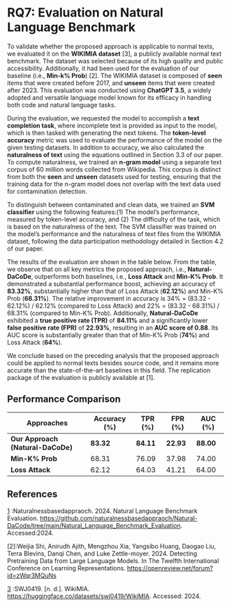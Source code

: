 # RQ7: Evaluation on Natural Language Benchmark

To validate whether the proposed approach is applicable to normal texts, we evaluated it on the **WIKIMIA dataset** [3], a publicly available normal text benchmark. The dataset was selected because of its high quality and public accessibility. Additionally, it had been used for the evaluation of our baseline (i.e., **Min-k% Prob**) [2]. The WIKIMIA dataset is composed of **seen** items that were created before 2017, and **unseen** items that were created after 2023. This evaluation was conducted using **ChatGPT 3.5**, a widely adopted and versatile language model known for its efficacy in handling both code and natural language tasks.

During the evaluation, we requested the model to accomplish a **text completion task**, where incomplete text is provided as input to the model, which is then tasked with generating the next tokens. The **token-level accuracy** metric was used to evaluate the performance of the model on the given testing datasets. In addition to accuracy, we also calculated the **naturalness of text** using the equations outlined in Section 3.3 of our paper. To compute naturalness, we trained an **n-gram model** using a separate text corpus of 60 million words collected from Wikipedia. This corpus is distinct from both the **seen** and **unseen** datasets used for testing, ensuring that the training data for the n-gram model does not overlap with the text data used for contamination detection.

  To distinguish between contaminated and clean data, we trained an **SVM classifier** using the following features:(1) The model’s performance, measured by token-level accuracy, and (2) The difficulty of the task, which is based on the naturalness of the text. The SVM classifier was trained on the model’s performance and the naturalness of text files from the WIKIMIA dataset, following the data participation methodology detailed in Section 4.2 of our paper.

  The results of the evaluation are shown in the table below. From the table, we observe that on all key metrics the proposed approach, i.e., **Natural-DaCoDe**, outperforms both baselines, i.e., **Loss Attack** and **Min-K% Prob**. It demonstrated a substantial performance boost, achieving an accuracy of **83.32%**, substantially higher than that of Loss Attack (**62.12%**) and Min-K% Prob (**68.31%**). The relative improvement in accuracy is 34% = (83.32 - 62.12%) / 62.12% (compared to Loss Attack) and 22% = (83.32 - 68.31%) / 68.31% (compared to Min-K% Prob). Additionally, **Natural-DaCoDe** exhibited a **true positive rate (TPR)** of **84.11%** and a significantly lower **false positive rate (FPR)** of **22.93%**, resulting in an **AUC score of 0.88**. Its AUC score is substantially greater than that of Min-K% Prob (**74%**) and Loss Attack (**64%**).

We conclude based on the preceding analysis that the proposed approach could be applied to normal texts besides source code, and it remains more accurate than the state-of-the-art baselines in this field. The replication package of the evaluation is publicly available at [1].

## Performance Comparison

| Approaches     | Accuracy (%) | TPR (%) | FPR (%) | AUC (%) |
|----------------|--------------|---------|---------|---------|
| **Our Approach (Natural-DaCoDe)** | **83.32** | **84.11** | **22.93** | **88.00** |
| **Min-K% Prob** | 68.31        | 76.09   | 37.98   | 74.00   |
| **Loss Attack** | 62.12        | 64.03   | 41.21   | 64.00   |

## References
[1](https://github.com/naturalnessbasedappraoch/Natural-DaCode/tree/main/Natural_Language_Benchmark_Evaluation) :Naturalnessbasedappraoch. 2024. Natural Language Benchmark Evaluation. https://github.com/naturalnessbasedappraoch/Natural-DaCode/tree/main/Natural_Language_Benchmark_Evaluation. Accessed:2024.

[2]:Weijia Shi, Anirudh Ajith, Mengzhou Xia, Yangsibo Huang, Daogao Liu, Terra Blevins, Danqi Chen, and Luke Zettle-moyer. 2024. Detecting Pretraining Data from Large Language Models. In The Twelfth International Conference on Learning Representations. https://openreview.net/forum?id=zWqr3MQuNs

[3](https://huggingface.co/datasets/swj0419/WikiMIA) :SWJ0419. [n. d.]. WikiMIA. https://huggingface.co/datasets/swj0419/WikiMIA. Accessed: 2024.
